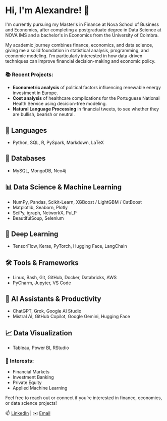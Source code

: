 # Hi, I'm Alexandre! 👋

I'm currently pursuing my Master's in Finance at Nova School of Business and Economics, after completing a postgraduate degree in Data Science at NOVA IMS and a bachelor's in Economics from the University of Coimbra.

My academic journey combines finance, economics, and data science, giving me a solid foundation in statistical analysis, programming, and economic modeling. I'm particularly interested in how data-driven techniques can improve financial decision-making and economic policy.

### 📚 Recent Projects:

* **Econometric analysis** of political factors influencing renewable energy investment in Europe.
* **Cost analysis** of healthcare complications for the Portuguese National Health Service using decision-tree modeling.
* **Natural Language Processing** in financial tweets, to see whether they are bullish, bearish or neutral.

## 🧠 Languages

- Python, SQL, R, PySpark, Markdown, LaTeX

## 📂 Databases

- MySQL, MongoDB, Neo4j

## 📊 Data Science & Machine Learning

- NumPy, Pandas, Scikit-Learn, XGBoost / LightGBM / CatBoost
- Matplotlib, Seaborn, Plotly
- SciPy, igraph, NetworkX, PuLP
- BeautifulSoup, Selenium

## 🫧 Deep Learning

- TensorFlow, Keras, PyTorch, Hugging Face, LangChain

## 🛠️ Tools & Frameworks

- Linux, Bash, Git, GitHub, Docker, Databricks, AWS
- PyCharm, Jupyter, VS Code

## 🤖 AI Assistants & Productivity

- ChatGPT, Grok, Google AI Studio
- Mistral AI, GitHub Copilot, Google Gemini, Hugging Face

## 📈 Data Visualization

- Tableau, Power BI, RStudio

### 🚀 Interests:

* Financial Markets
* Investment Banking
* Private Equity
* Applied Machine Learning

Feel free to reach out or connect if you’re interested in finance, economics, or data science projects!

📫 [LinkedIn](https://www.linkedin.com/in/alexandregsg/) | ✉️ [Email](mailto:alexandregentil1010@gmail.com)

